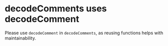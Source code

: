 # decodeComments uses decodeComment

Please use `decodeComment` in `decodeComments`, as reusing functions helps with maintainability.
